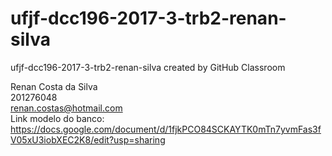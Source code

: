 # ufjf-dcc196-2017-3-trb2-renan-silva
ufjf-dcc196-2017-3-trb2-renan-silva created by GitHub Classroom

Renan Costa da Silva <br>
201276048 <br>
renan.costas@hotmail.com <br>
Link modelo do banco: https://docs.google.com/document/d/1fjkPCO84SCKAYTK0mTn7yvmFas3fV05xU3iobXEC2K8/edit?usp=sharing
